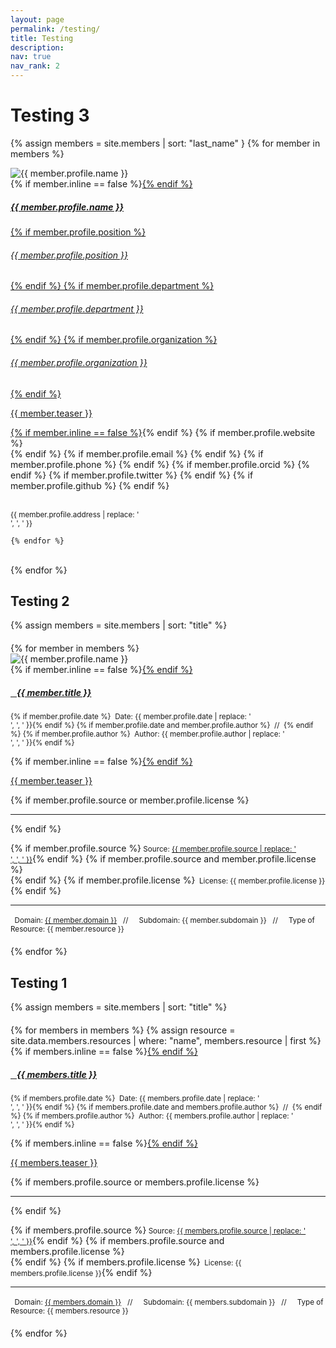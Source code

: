 ```yaml
---
layout: page
permalink: /testing/
title: Testing
description:
nav: true
nav_rank: 2
---
```


# Testing 3

{% assign members = site.members | sort: "last_name" }
	{% for member in members %}

<p>
    <div class="card {% if member.inline == false %}hoverable{% endif %}">
        <div class="row no-gutters">
            <div class="col-sm-4 col-md-3">
                <img src="{{ '/assets/img/' | append: member.profile.image | relative_url }}" class="card-img img-fluid" alt="{{ member.profile.name }}" />
            </div>
            <div class="team col-sm-8 col-md-9">
                <div class="card-body">
                    {% if member.inline == false %}<a href="{{ member.url | relative_url }}">{% endif %}
                    <h5 class="card-title">{{ member.profile.name }}</h5>
                    {% if member.profile.position %}<h6 class="card-subtitle mb-2 text-muted">{{ member.profile.position }}</h6>{% endif %}
                    {% if member.profile.department %}<h6 class="card-subtitle mb-2 text-muted">{{ member.profile.department }}</h6>{% endif %}
                    {% if member.profile.organization %}<h6 class="card-subtitle mb-2 text-muted">{{ member.profile.organization }}</h6>{% endif %}
                    <p class="card-text">
                        {{ member.teaser }}
                    </p>
                    {% if member.inline == false %}</a>{% endif %}
                    {% if member.profile.website %}
                        <br><a href="{{ member.profile.website }}" class="card-link" target="_blank"><i class="fas fa-globe"></i></a>
                    {% endif %}
                    {% if member.profile.email %}
                        <a href="mailto:{{ member.profile.email }}" class="card-link"><i class="fas fa-envelope"></i></a>
                    {% endif %}
                    {% if member.profile.phone %}
                        <a href="tel:{{ member.profile.phone }}" class="card-link"><i class="fas fa-phone"></i></a>
                    {% endif %}
                    {% if member.profile.orcid %}
                        <a href="https://orcid.org/{{ member.profile.orcid }}" class="card-link" target="_blank"><i class="fab fa-orcid"></i></a>
                    {% endif %}
                    {% if member.profile.twitter %}
                        <a href="https://twitter.com/{{ member.profile.twitter }}" class="card-link" target="_blank"><i class="fab fa-twitter"></i></a>
                    {% endif %}
                    {% if member.profile.github %}
                        <a href="https://github.com/{{ member.profile.github }}" class="card-link" target="_blank"><i class="fab fa-github"></i></a>
                    {% endif %}
                    <p class="card-text">
                        <br><small class="test-muted"><i class="fas fa-thumbtack"></i> {{ member.profile.address | replace: '<br />', ', ' }}</small> 
                    </p>
                </div>
            </div>
        </div>
    </div>
</p>

	{% endfor %}
<br>
{% endfor %}



## Testing 2

{% assign members = site.members | sort: "title" %}

<div id="members-list" style="margin-top: 20px;">
    {% for member in members %}
        <div class="col-sm-4 col-md-3">
            <img src="{{ '/assets/img/' | append: member.profile.image | relative_url }}" class="card-img img-fluid" alt="{{ member.profile.name }}" />
        </div>
        <div class="team col-sm-8 col-md-9">
            <div class="members {% if member.inline == false %}hoverable{% endif %}" style="margin-bottom: 20px;" data-domain="{{ member.domain }}" data-subdomain="{{ member.subdomain }}">
                <div class="row no-gutters">
                    <div class="team">
                        <div class="members-body">
                            {% if member.inline == false %}<a href="{{ member.url | relative_url }}">{% endif %}
                                <h5 class="members-title"><i class="{{ resource.icon | default: 'fas fa-file' }}"></i>&nbsp;&nbsp; {{ member.title }}</h5></a>
                            <p class="members-text"><small class="test-muted">
                                {% if member.profile.date %}<i class="fa-solid fa-calendar"></i>&nbsp; Date: {{ member.profile.date | replace: '<br />', ', ' }}{% endif %}
                                {% if member.profile.date and member.profile.author %}&nbsp;&nbsp;//&nbsp;&nbsp;{% endif %}
                                {% if member.profile.author %}<i class="fa-solid fa-user"></i>&nbsp; Author: {{ member.profile.author | replace: '<br />', ', ' }}{% endif %}
                            </small></p>
                            {% if member.inline == false %}<a href="{{ member.url | relative_url }}">{% endif %}
                            <p class="members-text">{{ member.teaser }}</p></a>
                            {% if member.profile.source or member.profile.license %}
                                <hr class="solid">
                            {% endif %}
                            <p class="members-text">
                                {% if member.profile.source %}<small class="test-muted"><i class="fas fa-link"></i> Source: <a href="{{ member.profile.source }}">{{ member.profile.source | replace: '<br />', ', ' }}</a></small>{% endif %}
                                {% if member.profile.source and member.profile.license %}<br>{% endif %}
                                {% if member.profile.license %}<small class="test-muted"><i class="fa-solid fa-quote-left"></i>&nbsp; License: {{ member.profile.license }}</small>{% endif %}
                            </p>
                            <hr class="solid">
                            <p class="members-text">
                                <small class="test-muted domain"><i class="fa-solid fa-square"></i>&nbsp; Domain: <a href="{{ site.url }}{{ site.baseurl }}{{ member.domain | downcase | replace: ' ', '-' }}">{{ member.domain }}</a> &nbsp;&nbsp;//&nbsp;&nbsp;</small>
                                <small class="test-muted subdomain"><i class="fa-solid fa-sitemap"></i>&nbsp; Subdomain: {{ member.subdomain }} &nbsp;&nbsp;//&nbsp;&nbsp;</small>
                                <small class="test-muted resource"><i class="fa-solid fa-file"></i>&nbsp; Type of Resource: {{ member.resource }}</small><br>
                            </p>
                        </div>
                    </div>
                </div>
            </div>
        </div>
    {% endfor %}
</div>



## Testing 1

{% assign members = site.members | sort: "title" %}

<div id="members-list" style="margin-top: 20px;">
  {% for members in members %}
    {% assign resource = site.data.members.resources | where: "name", members.resource | first %}
    <div class="members {% if members.inline == false %}hoverable{% endif %}" style="margin-bottom: 20px;" data-domain="{{ members.domain }}" data-subdomain="{{ members.subdomain }}">
      <div class="row no-gutters">
        <div class="team">
          <div class="members-body">
            {% if members.inline == false %}<a href="{{ members.url | relative_url }}">{% endif %}
              <h5 class="members-title"><i class="{{ resource.icon | default: 'fas fa-file' }}"></i>&nbsp;&nbsp; {{ members.title }}</h5></a>
            <p class="members-text"><small class="test-muted">{% if members.profile.date %}<i class="fa-solid fa-calendar"></i>&nbsp; Date: {{ members.profile.date | replace: '<br />', ', ' }}{% endif %}
              {% if members.profile.date and members.profile.author %}&nbsp;&nbsp;//&nbsp;&nbsp;{% endif %}
              {% if members.profile.author %}<i class="fa-solid fa-user"></i>&nbsp; Author: {{ members.profile.author | replace: '<br />', ', ' }}{% endif %}</small></p>
            {% if members.inline == false %}<a href="{{ members.url | relative_url }}">{% endif %}
              <p class="members-text">{{ members.teaser }}</p></a>
            {% if members.profile.source or members.profile.license %}
              <hr class="solid">
            {% endif %}
            <p class="members-text">
              {% if members.profile.source %}<small class="test-muted"><i class="fas fa-link"></i> Source: <a href="{{ members.profile.source }}">{{ members.profile.source | replace: '<br />', ', ' }}</a></small>{% endif %}
              {% if members.profile.source and members.profile.license %}<br>{% endif %}
              {% if members.profile.license %}<small class="test-muted"><i class="fa-solid fa-quote-left"></i>&nbsp; License: {{ members.profile.license }}</small>{% endif %}
            </p>
              <hr class="solid">
            <p class="members-text">
              <small class="test-muted domain"><i class="fa-solid fa-square"></i>&nbsp; Domain: <a href="{{ site.url }}{{ site.baseurl }}{{ members.domain | downcase | replace: ' ', '-' }}">{{ members.domain }}</a> &nbsp;&nbsp;//&nbsp;&nbsp;</small>
              <small class="test-muted subdomain"><i class="fa-solid fa-sitemap"></i>&nbsp; Subdomain: {{ members.subdomain }} &nbsp;&nbsp;//&nbsp;&nbsp;</small>
              <small class="test-muted resource"><i class="fa-solid fa-file"></i>&nbsp; Type of Resource: {{ members.resource }}</small><br>
            </p>
          </div>
        </div>
      </div>
    </div>
  {% endfor %}
</div>
